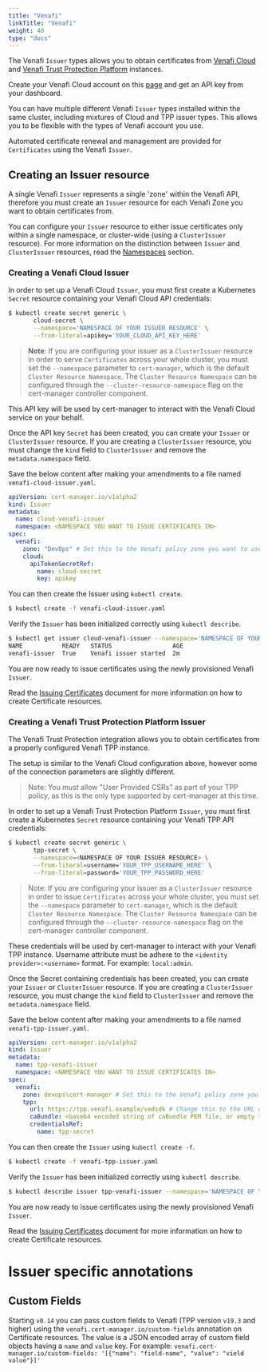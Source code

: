 ```yaml
---
title: "Venafi"
linkTitle: "Venafi"
weight: 40
type: "docs"
---
```


The Venafi `Issuer` types allows you to obtain certificates from [Venafi
Cloud](https://www.venafi.com/cloud) and [Venafi Trust Protection
Platform](https://venafi.com) instances.

Create your Venafi Cloud account on this [page](https://www.venafi.com/cloud)
and get an API key from your dashboard.

You can have multiple different Venafi `Issuer` types installed within the same
cluster, including mixtures of Cloud and TPP issuer types. This allows you to be
flexible with the types of Venafi account you use.

Automated certificate renewal and management are provided for `Certificates`
using the Venafi `Issuer`.

## Creating an Issuer resource

A single Venafi `Issuer` represents a single 'zone' within the Venafi API,
therefore you must create an `Issuer` resource for each Venafi Zone you want to
obtain certificates from.

You can configure your `Issuer` resource to either issue certificates only
within a single namespace, or cluster-wide (using a `ClusterIssuer` resource).
For more information on the distinction between `Issuer` and `ClusterIssuer`
resources, read the [Namespaces](../../concepts/issuer/#namespaces) section.

### Creating a Venafi Cloud Issuer

In order to set up a Venafi Cloud `Issuer`, you must first create a Kubernetes
`Secret` resource containing your Venafi Cloud API credentials:

```bash
$ kubectl create secret generic \
       cloud-secret \
       --namespace='NAMESPACE OF YOUR ISSUER RESOURCE' \
       --from-literal=apikey='YOUR_CLOUD_API_KEY_HERE'
```

> **Note**: If you are configuring your issuer as a `ClusterIssuer` resource in
> order to serve `Certificates` across your whole cluster, you must set the
> `--namespace` parameter to `cert-manager`, which is the default `Cluster
> Resource Namespace`. The `Cluster Resource Namespace` can be configured
> through the `--cluster-resource-namespace` flag on the cert-manager controller
> component.

This API key will be used by cert-manager to interact with the Venafi Cloud
service on your behalf.

Once the API key `Secret` has been created, you can create your `Issuer` or
`ClusterIssuer` resource. If you are creating a `ClusterIssuer` resource, you
must change the `kind` field to `ClusterIssuer` and remove the
`metadata.namespace` field.

Save the below content after making your amendments to a file named
`venafi-cloud-issuer.yaml`.

```yaml
apiVersion: cert-manager.io/v1alpha2
kind: Issuer
metadata:
  name: cloud-venafi-issuer
  namespace: <NAMESPACE YOU WANT TO ISSUE CERTIFICATES IN>
spec:
  venafi:
    zone: "DevOps" # Set this to the Venafi policy zone you want to use
    cloud:
      apiTokenSecretRef:
        name: cloud-secret
        key: apikey
```

You can then create the Issuer using `kubectl create`.

```bash
$ kubectl create -f venafi-cloud-issuer.yaml
```

Verify the `Issuer` has been initialized correctly using `kubectl describe`.

```bash
$ kubectl get issuer cloud-venafi-issuer --namespace='NAMESPACE OF YOUR ISSUER RESOURCE' -o wide
NAME           READY   STATUS                 AGE
venafi-issuer  True    Venafi issuer started  2m
```

You are now ready to issue certificates using the newly provisioned Venafi
`Issuer`.

Read the [Issuing Certificates](../../usage/certificate/) document for
more information on how to create Certificate resources.


### Creating a Venafi Trust Protection Platform Issuer

The Venafi Trust Protection integration allows you to obtain certificates from
a properly configured Venafi TPP instance.

The setup is similar to the Venafi Cloud configuration above, however some of
the connection parameters are slightly different.

> Note: You *must* allow "User Provided CSRs" as part of your TPP policy, as
> this is the only type supported by cert-manager at this time.

In order to set up a Venafi Trust Protection Platform `Issuer`, you must first
create a Kubernetes `Secret` resource containing your Venafi TPP API
credentials:

```bash
$ kubectl create secret generic \
       tpp-secret \
       --namespace=<NAMESPACE OF YOUR ISSUER RESOURCE> \
       --from-literal=username='YOUR_TPP_USERNAME_HERE' \
       --from-literal=password='YOUR_TPP_PASSWORD_HERE'
```

> Note: If you are configuring your issuer as a `ClusterIssuer` resource in
> order to issue `Certificates` across your whole cluster, you must set the
> `--namespace` parameter to `cert-manager`, which is the default `Cluster
> Resource Namespace`. The `Cluster Resource Namespace` can be configured
> through the `--cluster-resource-namespace` flag on the cert-manager controller
> component.

These credentials will be used by cert-manager to interact with your Venafi TPP
instance. Username attribute must be adhere to the `<identity
provider>:<username>` format.  For example: `local:admin`.

Once the Secret containing credentials has been created, you can create your
`Issuer` or `ClusterIssuer` resource. If you are creating a `ClusterIssuer`
resource, you must change the `kind` field to `ClusterIssuer` and remove the
`metadata.namespace` field.

Save the below content after making your amendments to a file named
`venafi-tpp-issuer.yaml`.

```yaml
apiVersion: cert-manager.io/v1alpha2
kind: Issuer
metadata:
  name: tpp-venafi-issuer
  namespace: <NAMESPACE YOU WANT TO ISSUE CERTIFICATES IN>
spec:
  venafi:
    zone: devops\cert-manager # Set this to the Venafi policy zone you want to use
    tpp:
      url: https://tpp.venafi.example/vedsdk # Change this to the URL of your TPP instance
      caBundle: <base64 encoded string of caBundle PEM file, or empty to use system root CAs>
      credentialsRef:
        name: tpp-secret
```

You can then create the `Issuer` using `kubectl create -f`.
```bash
$ kubectl create -f venafi-tpp-issuer.yaml
```

Verify the `Issuer` has been initialized correctly using `kubectl describe`.
```bash
$ kubectl describe issuer tpp-venafi-issuer --namespace='NAMESPACE OF YOUR ISSUER RESOURCE'
```

You are now ready to issue certificates using the newly provisioned Venafi
`Issuer`.

Read the [Issuing Certificates](../../usage/certificate/) document for
more information on how to create Certificate resources.

# Issuer specific annotations

## Custom Fields
Starting `v0.14` you can pass custom fields to Venafi (TPP version `v19.3` and higher) using the `venafi.cert-manager.io/custom-fields` annotation on Certificate resources.
The value is a JSON encoded array of custom field objects having a `name` and `value` key.
For example: `venafi.cert-manager.io/custom-fields: '[{"name": "field-name", "value": "vield value"}]'`